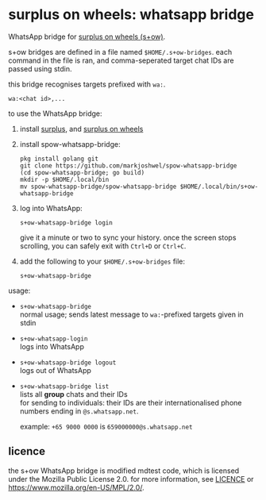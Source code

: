 # surplus on wheels: whatsapp bridge

WhatsApp bridge for
[surplus on wheels (s+ow)](https://github.com/markjoshwel/surplus-on-wheels).

s+ow bridges are defined in a file named `$HOME/.s+ow-bridges`. each command in the file is
ran, and comma-seperated target chat IDs are passed using stdin.

this bridge recognises targets prefixed with `wa:`.

```text
wa:<chat id>,...
```

to use the WhatsApp bridge:

1. install [surplus](https://github.com/markjoshwel/surplus),
   and [surplus on wheels](https://github.com/markjoshwel/surplus-on-wheels)

2. install spow-whatsapp-bridge:

   ```text
   pkg install golang git
   git clone https://github.com/markjoshwel/spow-whatsapp-bridge
   (cd spow-whatsapp-bridge; go build)
   mkdir -p $HOME/.local/bin
   mv spow-whatsapp-bridge/spow-whatsapp-bridge $HOME/.local/bin/s+ow-whatsapp-bridge
   ```

3. log into WhatsApp:

   ```text
   s+ow-whatsapp-bridge login
   ```

   give it a minute or two to sync your history. once the screen stops scrolling, you can
   safely exit with `Ctrl+D` or `Ctrl+C`.

4. add the following to your `$HOME/.s+ow-bridges` file:

   ```text
   s+ow-whatsapp-bridge
   ```

usage:

- `s+ow-whatsapp-bridge`  
  normal usage; sends latest message to `wa:`-prefixed targets given in stdin
- `s+ow-whatsapp-login`  
  logs into WhatsApp
- `s+ow-whatsapp-bridge logout`  
  logs out of WhatsApp
- `s+ow-whatsapp-bridge list`  
  lists all **group** chats and their IDs  
  for sending to individuals: their IDs are their internationalised phone numbers ending
  in `@s.whatsapp.net`.

  example: `+65 9000 0000` is `659000000@s.whatsapp.net`

## licence

the s+ow WhatsApp bridge is modified mdtest code, which is licensed under the Mozilla
Public License 2.0.
for more information, see [LICENCE](/LICENCE) or <https://www.mozilla.org/en-US/MPL/2.0/>.
